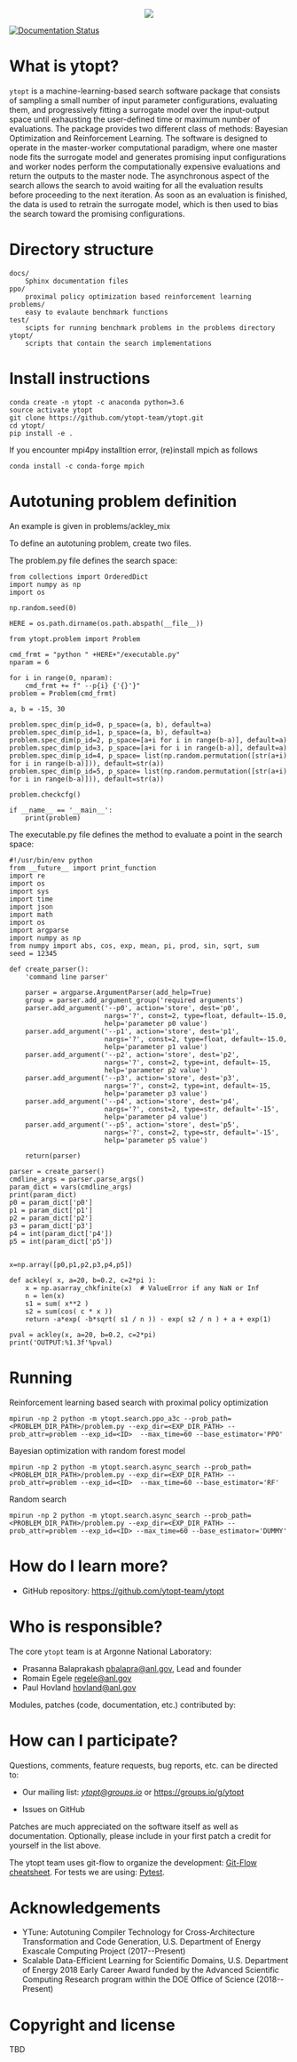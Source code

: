 <p align="center">
<img src="docs/_static/logo/medium.png">
</p>

[![Documentation Status](https://readthedocs.org/projects/ytopt/badge/?version=latest)](https://ytopt.readthedocs.io/en/latest/?badge=latest)

# What is ytopt?
``ytopt`` is a machine-learning-based search software package that consists of sampling a small number of input parameter configurations,
evaluating them, and progressively fitting a surrogate model over the input-output space until exhausting the user-defined time or maximum number of 
evaluations. The package provides two different class of methods: Bayesian Optimization and Reinforcement Learning.
The software is designed to operate in the master-worker computational paradigm, where one master node fits 
the surrogate model and generates promising input configurations and worker nodes perform the computationally expensive evaluations and 
return the outputs to the master node.
The asynchronous aspect of the search allows the search to avoid waiting for all the evaluation results before proceeding to the next iteration. As 
soon as an evaluation is finished, the data is used to retrain the surrogate model, which is then used to bias the search toward the 
promising configurations. 

# Directory structure
```
docs/	
    Sphinx documentation files
ppo/
    proximal policy optimization based reinforcement learning 
problems/
    easy to evalaute benchmark functions
test/
    scipts for running benchmark problems in the problems directory
ytopt/	
    scripts that contain the search implementations  
```

# Install instructions

```
conda create -n ytopt -c anaconda python=3.6
source activate ytopt
git clone https://github.com/ytopt-team/ytopt.git
cd ytopt/
pip install -e .
```

If you encounter mpi4py installtion error, (re)install mpich as follows
```
conda install -c conda-forge mpich
```
# Autotuning problem definition

An example is given in problems/ackley_mix

To define an autotuning problem, create two files.

The problem.py file defines the search space:

```
from collections import OrderedDict
import numpy as np
import os 

np.random.seed(0)

HERE = os.path.dirname(os.path.abspath(__file__))

from ytopt.problem import Problem

cmd_frmt = "python " +HERE+"/executable.py"
nparam = 6

for i in range(0, nparam):
    cmd_frmt += f" --p{i} {'{}'}"
problem = Problem(cmd_frmt)

a, b = -15, 30

problem.spec_dim(p_id=0, p_space=(a, b), default=a)
problem.spec_dim(p_id=1, p_space=(a, b), default=a)
problem.spec_dim(p_id=2, p_space=[a+i for i in range(b-a)], default=a)
problem.spec_dim(p_id=3, p_space=[a+i for i in range(b-a)], default=a)
problem.spec_dim(p_id=4, p_space= list(np.random.permutation([str(a+i) for i in range(b-a)])), default=str(a))
problem.spec_dim(p_id=5, p_space= list(np.random.permutation([str(a+i) for i in range(b-a)])), default=str(a))

problem.checkcfg()

if __name__ == '__main__':
    print(problem)

```

The executable.py file defines the method to evaluate a point in the search space:
```
#!/usr/bin/env python
from __future__ import print_function
import re
import os
import sys
import time
import json
import math
import os
import argparse
import numpy as np
from numpy import abs, cos, exp, mean, pi, prod, sin, sqrt, sum
seed = 12345

def create_parser():
    'command line parser'
    
    parser = argparse.ArgumentParser(add_help=True)
    group = parser.add_argument_group('required arguments')
    parser.add_argument('--p0', action='store', dest='p0',
                        nargs='?', const=2, type=float, default=-15.0,
                        help='parameter p0 value')
    parser.add_argument('--p1', action='store', dest='p1',
                        nargs='?', const=2, type=float, default=-15.0,
                        help='parameter p1 value')
    parser.add_argument('--p2', action='store', dest='p2',
                        nargs='?', const=2, type=int, default=-15,
                        help='parameter p2 value')
    parser.add_argument('--p3', action='store', dest='p3',
                        nargs='?', const=2, type=int, default=-15,
                        help='parameter p3 value')
    parser.add_argument('--p4', action='store', dest='p4',
                        nargs='?', const=2, type=str, default='-15',
                        help='parameter p4 value')
    parser.add_argument('--p5', action='store', dest='p5',
                        nargs='?', const=2, type=str, default='-15',
                        help='parameter p5 value')

    return(parser)

parser = create_parser()
cmdline_args = parser.parse_args()
param_dict = vars(cmdline_args)
print(param_dict)
p0 = param_dict['p0']
p1 = param_dict['p1']
p2 = param_dict['p2']
p3 = param_dict['p3']
p4 = int(param_dict['p4'])
p5 = int(param_dict['p5'])


x=np.array([p0,p1,p2,p3,p4,p5])

def ackley( x, a=20, b=0.2, c=2*pi ):
    x = np.asarray_chkfinite(x)  # ValueError if any NaN or Inf
    n = len(x)
    s1 = sum( x**2 )
    s2 = sum(cos( c * x ))
    return -a*exp( -b*sqrt( s1 / n )) - exp( s2 / n ) + a + exp(1)

pval = ackley(x, a=20, b=0.2, c=2*pi)
print('OUTPUT:%1.3f'%pval)
```


# Running

Reinforcement learning based search with proximal policy optimization
```
mpirun -np 2 python -m ytopt.search.ppo_a3c --prob_path=<PROBLEM_DIR_PATH>/problem.py --exp_dir=<EXP_DIR_PATH> --prob_attr=problem --exp_id=<ID>  --max_time=60 --base_estimator='PPO' 
```

Bayesian optimization with random forest model
```
mpirun -np 2 python -m ytopt.search.async_search --prob_path=<PROBLEM_DIR_PATH>/problem.py --exp_dir=<EXP_DIR_PATH> --prob_attr=problem --exp_id=<ID>  --max_time=60 --base_estimator='RF' 
```

Random search
```
mpirun -np 2 python -m ytopt.search.async_search --prob_path=<PROBLEM_DIR_PATH>/problem.py --exp_dir=<EXP_DIR_PATH> --prob_attr=problem --exp_id=<ID> --max_time=60 --base_estimator='DUMMY'
```

# How do I learn more?

<!-- * Documentation: https://ytopt.readthedocs.io -->

* GitHub repository: https://github.com/ytopt-team/ytopt


# Who is responsible?

The core ``ytopt`` team is at Argonne National Laboratory:

* Prasanna Balaprakash <pbalapra@anl.gov>, Lead and founder
* Romain Egele <regele@anl.gov>
* Paul Hovland <hovland@anl.gov>

Modules, patches (code, documentation, etc.) contributed by:

# How can I participate?

Questions, comments, feature requests, bug reports, etc. can be directed to:

* Our mailing list: *ytopt@groups.io* or https://groups.io/g/ytopt

* Issues on GitHub

Patches are much appreciated on the software itself as well as documentation.
Optionally, please include in your first patch a credit for yourself in the
list above.

The ytopt team uses git-flow to organize the development: [Git-Flow cheatsheet](https://danielkummer.github.io/git-flow-cheatsheet/). For tests we are using: [Pytest](https://docs.pytest.org/en/latest/).

# Acknowledgements

* YTune: Autotuning Compiler Technology for Cross-Architecture Transformation and Code Generation, U.S. Department of Energy Exascale Computing Project (2017--Present) 
* Scalable Data-Efficient Learning for Scientific Domains, U.S. Department of Energy 2018 Early Career Award funded by the Advanced Scientific Computing Research program within the DOE Office of Science (2018--Present)

# Copyright and license

TBD
